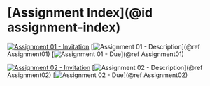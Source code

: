# [Assignment Index](@id assignment-index)

[![Assignment 01 - Invitation](https://img.shields.io/badge/Assignment01-Repository-blue?style=flat-square&logo=open%20badges)](https://classroom.github.com/a/jOe6EhXJ)
[![Assignment 01 - Description](https://img.shields.io/badge/Assignment01-Description-blue?style=flat-square&logo=open%20badges)](@ref Assignment01)
[![Assignment 01 - Due](https://img.shields.io/badge/Due-6%2F11-orange?style=flat-square&logo=open%20badges)](@ref Assignment01)

[![Assignment 02 - Invitation](https://img.shields.io/badge/Assignment02-Repository-blue?style=flat-square&logo=open%20badges)](https://classroom.github.com/a/jOe6EhXJ)
[![Assignment 02 - Description](https://img.shields.io/badge/Assignment02-Description-blue?style=flat-square&logo=open%20badges)](@ref Assignment02)
[![Assignment 02 - Due](https://img.shields.io/badge/Due-6%2F14-orange?style=flat-square&logo=open%20badges)](@ref Assignment02)
